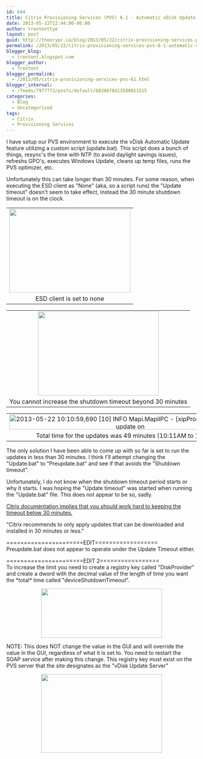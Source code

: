 ```yaml
---
id: 644
title: Citrix Provisioning Services (PVS) 6.1 - Automatic vDisk Update "Update device failed to shutdown within the timeout period."
date: 2013-05-22T12:44:00-06:00
author: trententtye
layout: post
guid: http://theorypc.ca/blog/2013/05/22/citrix-provisioning-services-pvs-6-1-automatic-vdisk-update-update-device-failed-to-shutdown-within-the-timeout-period/
permalink: /2013/05/22/citrix-provisioning-services-pvs-6-1-automatic-vdisk-update-update-device-failed-to-shutdown-within-the-timeout-period/
blogger_blog:
  - trentent.blogspot.com
blogger_author:
  - Trentent
blogger_permalink:
  - /2013/05/citrix-provisioning-services-pvs-61.html
blogger_internal:
  - /feeds/7977773/posts/default/6838678413580853315
categories:
  - Blog
  - Uncategorized
tags:
  - Citrix
  - Provisioning Services
---
```

I have setup our PVS environment to execute the vDisk Automatic Update feature utilizing a custom script (update.bat).  This script does a bunch of things, resync's the time with NTP (to avoid daylight savings issues), refreshs GPO's, executes Windows Update, cleans up temp files, runs the PVS optimizer, etc.

Unfortunately this can take longer than 30 minutes.  For some reason, when executing the ESD client as "None" (aka, so a script runs) the "Update timeout" doesn't seem to take effect, instead the 30 minute shutdown timeout is on the clock.

<table style="margin-left: auto; margin-right: auto; text-align: center;" cellspacing="0" cellpadding="0" align="center">
  <tr>
    <td style="text-align: center;">
      <a style="margin-left: auto; margin-right: auto;" href="http://1.bp.blogspot.com/-AZXpFhXtC34/UZ0RbbNrnoI/AAAAAAAAAQY/pndo4Dvt5bM/s1600/3.png"><img src="http://1.bp.blogspot.com/-AZXpFhXtC34/UZ0RbbNrnoI/AAAAAAAAAQY/pndo4Dvt5bM/s320/3.png" width="320" height="221" border="0" /></a>
    </td>
  </tr>
  
  <tr>
    <td style="text-align: center;">
      ESD client is set to none
    </td>
  </tr>
</table>

<table style="margin-left: auto; margin-right: auto; text-align: center;" cellspacing="0" cellpadding="0" align="center">
  <tr>
    <td style="text-align: center;">
      <a style="margin-left: auto; margin-right: auto;" href="http://1.bp.blogspot.com/-Ibo4wTLHN0k/UZ0Qztd-JoI/AAAAAAAAAQM/_sP2yRK6yPY/s1600/1.png"><img src="http://1.bp.blogspot.com/-Ibo4wTLHN0k/UZ0Qztd-JoI/AAAAAAAAAQM/_sP2yRK6yPY/s320/1.png" width="320" height="222" border="0" /></a>
    </td>
  </tr>
  
  <tr>
    <td style="text-align: center;">
      You cannot increase the shutdown timeout beyond 30 minutes
    </td>
  </tr>
</table>

<table style="margin-left: auto; margin-right: auto; text-align: center;" cellspacing="0" cellpadding="0" align="center">
  <tr>
    <td style="text-align: center;">
      <a style="margin-left: auto; margin-right: auto;" href="http://1.bp.blogspot.com/-JNjFFA2SnHU/UZ0Qzihe28I/AAAAAAAAAQI/sbAeaRFhI34/s1600/2.png"><img title="" src="http://1.bp.blogspot.com/-JNjFFA2SnHU/UZ0Qzihe28I/AAAAAAAAAQI/sbAeaRFhI34/s640/2.png" alt="2013-05-22 10:10:59,690 [10] INFO  Mapi.MapiIPC - [xipProcessor] Starting an update on (System.Collections.Generic.Dictionary&96;2[System.String,System.Object]) 2013-05-22 11:02:07,763 [10] ERROR Mapi.MapiIPC - [xipProcessor] [WSCTXBLD303T] Update device failed to shutdown within the timeout period. 2013-05-22 11:02:07,763 [10] INFO  Mapi.MapiIPC - [xipProcessor] [WSCTXBLD303T] Update device failed to shutdown within the timeout period. 2013-05-22 11:02:56,186 [10] ERROR Mapi.MapiIPC - [xipProcessor] [WSCTXBLD303T] Submit image failed (VM: WSCTXBLD303T, Image: XenApp65tn02, Update device failed to shutdown within the timeout period.) 2013-05-22 11:02:56,186 [10] INFO  Mapi.MapiIPC - [xipProcessor] [WSCTXBLD303T] Submit image failed (VM: WSCTXBLD303T, Image: XenApp65tn02, Update device failed to shutdown within the timeout period.)" width="640" height="40" border="0" /></a>
    </td>
  </tr>
  
  <tr>
    <td style="text-align: center;">
      Total time for the updates was 49 minutes (10:11AM to 11:02AM)
    </td>
  </tr>
</table>

The only solution I have been able to come up with so far is set to run the updates in less than 30 minutes.  I think I'll attempt changing the "Update.bat" to "Preupdate.bat" and see if that avoids the "Shutdown timeout".

Unfortunately, I do not know when the shutdown timeout period starts or why it starts.  I was hoping the "Update timeout" was started when running the "Update.bat" file.  This does not appear to be so, sadly.

[Citrix documentation implies that you should work hard to keeping the timeout below 30 minutes.](http://support.citrix.com/proddocs/topic/provisioning-60/pvs-vdisks-update-vm-create-configure-esd.html)

"Citrix recommends to only apply updates that can be downloaded and installed in 30 minutes or less."

======================EDIT==================  
Preupdate.bat does not appear to operate under the Update Timeout either.

======================EDIT 2=================  
To increase the limit you need to create a registry key called "DiskProvider" and create a dword with the decimal value of the length of time you want the \*total\* time called "deviceShutdownTimeout".

<div style="clear: both; text-align: center;">
  <a style="margin-left: 1em; margin-right: 1em;" href="http://4.bp.blogspot.com/-RPpSAXRGvbY/UaUsCx9GbcI/AAAAAAAAASA/sy58Vvl4NH4/s1600/update1.PNG"><img src="http://4.bp.blogspot.com/-RPpSAXRGvbY/UaUsCx9GbcI/AAAAAAAAASA/sy58Vvl4NH4/s320/update1.PNG" width="320" height="130" border="0" /></a>
</div>

NOTE: This does NOT change the value in the GUI and will override the  value in the GUI, regardless of what it is set to.  You need to restart the SOAP service after making this change.  This registry key must exist on the PVS server that the site designates as the "vDisk Update Server"

<div style="clear: both; text-align: center;">
  <a style="margin-left: 1em; margin-right: 1em;" href="http://3.bp.blogspot.com/-KSzUBYN2bV4/UaUshJY_anI/AAAAAAAAASI/EG1FvD3ZLIA/s1600/update2.png"><img src="http://3.bp.blogspot.com/-KSzUBYN2bV4/UaUshJY_anI/AAAAAAAAASI/EG1FvD3ZLIA/s320/update2.png" width="320" height="208" border="0" /></a>
</div>

&nbsp;

<!-- AddThis Advanced Settings generic via filter on the_content -->

<!-- AddThis Share Buttons generic via filter on the_content -->